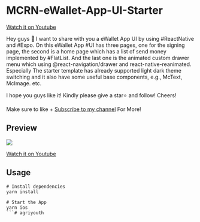 # MCRN-eWallet-App-UI-Starter

[Watch it on Youtube](https://youtu.be/mMW3kdh0PIE)

Hey guys 👋 I want to share with you a eWallet App UI by using #ReactNative and #Expo. On this eWallet App #UI has three pages, one for the signing page, the second is a home page which has a list of send money implemented by #FlatList. And the last one is the animated custom drawer menu which using @react-navigation/drawer and react-native-reanimated.  Especially The starter template has already supported light dark theme switching and it  also have some useful base components, e.g., McText, McImage. etc.

I hope you guys like it! Kindly please give a star⭐️ and follow! Cheers!

Make sure to like + [Subscribe to my channel](https://www.youtube.com/c/MusicCoding?sub_confirmation=1) For More!

## Preview
![](intro.gif)

[Watch it on Youtube](https://youtu.be/mMW3kdh0PIE)
## Usage
```
# Install dependencies
yarn install

# Start the App
yarn ios
```# agriyouth
